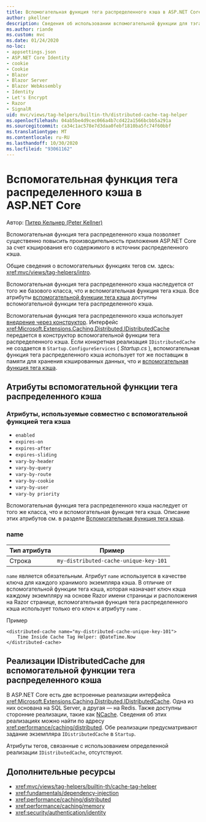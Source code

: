 ```yaml
---
title: Вспомогательная функция тега распределенного кэша в ASP.NET Core
author: pkellner
description: Сведения об использовании вспомогательной функции для тэга распределенного кэша.
ms.author: riande
ms.custom: mvc
ms.date: 01/24/2020
no-loc:
- appsettings.json
- ASP.NET Core Identity
- cookie
- Cookie
- Blazor
- Blazor Server
- Blazor WebAssembly
- Identity
- Let's Encrypt
- Razor
- SignalR
uid: mvc/views/tag-helpers/builtin-th/distributed-cache-tag-helper
ms.openlocfilehash: 04ab5be4d9cec066a4b7cd422a1566bcbb5a291a
ms.sourcegitcommit: ca34c1ac578e7d3daa0febf1810ba5fc74f60bbf
ms.translationtype: MT
ms.contentlocale: ru-RU
ms.lasthandoff: 10/30/2020
ms.locfileid: "93061162"
---
```

# <a name="distributed-cache-tag-helper-in-aspnet-core"></a>Вспомогательная функция тега распределенного кэша в ASP.NET Core

Автор: [Питер Кельнер (Peter Kellner)](https://peterkellner.net)

Вспомогательная функция тега распределенного кэша позволяет существенно повысить производительность приложения ASP.NET Core за счет кэширования его содержимого в источник распределенного кэша.

Общие сведения о вспомогательных функциях тегов см. здесь: <xref:mvc/views/tag-helpers/intro>.

Вспомогательная функция тега распределенного кэша наследуется от того же базового класса, что и вспомогательная функция тега кэша. Все атрибуты [вспомогательной функции тега кэша](xref:mvc/views/tag-helpers/builtin-th/cache-tag-helper) доступны вспомогательной функции тега распределенного кэша.

Вспомогательная функция тега распределенного кэша использует [внедрение через конструктор](xref:fundamentals/dependency-injection#constructor-injection-behavior). Интерфейс <xref:Microsoft.Extensions.Caching.Distributed.IDistributedCache> передается в конструктор вспомогательной функции тега распределенного кэша. Если конкретная реализация `IDistributedCache` не создается в `Startup.ConfigureServices` ( *Startup.cs* ), вспомогательная функция тега распределенного кэша использует тот же поставщик в памяти для хранения кэшированных данных, что и [вспомогательная функция тега кэша](xref:mvc/views/tag-helpers/builtin-th/cache-tag-helper).

## <a name="distributed-cache-tag-helper-attributes"></a>Атрибуты вспомогательной функции тега распределенного кэша

### <a name="attributes-shared-with-the-cache-tag-helper"></a>Атрибуты, используемые совместно с вспомогательной функцией тега кэша

* `enabled`
* `expires-on`
* `expires-after`
* `expires-sliding`
* `vary-by-header`
* `vary-by-query`
* `vary-by-route`
* `vary-by-cookie`
* `vary-by-user`
* `vary-by priority`

Вспомогательная функция тега распределенного кэша наследует от того же класса, что и вспомогательная функция тега кэша. Описание этих атрибутов см. в разделе [Вспомогательная функция тега кэша](xref:mvc/views/tag-helpers/builtin-th/cache-tag-helper).

### <a name="name"></a>name

| Тип атрибута | Пример                               |
| -------------- | ------------------------------------- |
| Строка         | `my-distributed-cache-unique-key-101` |

`name` является обязательным. Атрибут `name` используется в качестве ключа для каждого хранимого экземпляра кэша. В отличие от вспомогательной функции тега кэша, которая назначает ключ кэша каждому экземпляру на основе Razor имени страницы и расположения на Razor странице, вспомогательная функция тега распределенного кэша использует только его ключ к атрибуту `name` .

Пример

```cshtml
<distributed-cache name="my-distributed-cache-unique-key-101">
    Time Inside Cache Tag Helper: @DateTime.Now
</distributed-cache>
```

## <a name="distributed-cache-tag-helper-idistributedcache-implementations"></a>Реализации IDistributedCache для вспомогательной функции тега распределенного кэша

В ASP.NET Core есть две встроенные реализации интерфейса <xref:Microsoft.Extensions.Caching.Distributed.IDistributedCache>. Одна из них основана на SQL Server, а другая — на Redis. Также доступны сторонние реализации, такие как [NCache](http://www.alachisoft.com/ncache/aspnet-core-idistributedcache-ncache.html). Сведения об этих реализациях можно найти по адресу <xref:performance/caching/distributed>. Обе реализации предусматривают задание экземпляра `IDistributedCache` в `Startup`.

Атрибуты тегов, связанные с использованием определенной реализации `IDistributedCache`, отсутствуют.

## <a name="additional-resources"></a>Дополнительные ресурсы

* <xref:mvc/views/tag-helpers/builtin-th/cache-tag-helper>
* <xref:fundamentals/dependency-injection>
* <xref:performance/caching/distributed>
* <xref:performance/caching/memory>
* <xref:security/authentication/identity>
